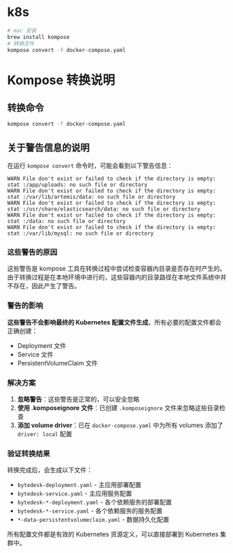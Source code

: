 <!--
 * @Author: jackning 270580156@qq.com
 * @Date: 2025-08-04 14:54:18
 * @LastEditors: jackning 270580156@qq.com
 * @LastEditTime: 2025-08-04 15:05:24
 * @Description: bytedesk.com https://github.com/Bytedesk/bytedesk
 *   Please be aware of the BSL license restrictions before installing Bytedesk IM – 
 *  selling, reselling, or hosting Bytedesk IM as a service is a breach of the terms and automatically terminates your rights under the license. 
 *  Business Source License 1.1: https://github.com/Bytedesk/bytedesk/blob/main/LICENSE 
 *  contact: 270580156@qq.com 
 * 
 * Copyright (c) 2025 by bytedesk.com, All Rights Reserved. 
-->
# k8s

```bash
# mac 安装
brew install kompose
# 转换文件
kompose convert -f docker-compose.yaml
```

# Kompose 转换说明

## 转换命令

```bash
kompose convert -f docker-compose.yaml
```

## 关于警告信息的说明

在运行 `kompose convert` 命令时，可能会看到以下警告信息：

```
WARN File don't exist or failed to check if the directory is empty: stat :/app/uploads: no such file or directory
WARN File don't exist or failed to check if the directory is empty: stat :/var/lib/artemis/data: no such file or directory
WARN File don't exist or failed to check if the directory is empty: stat :/usr/share/elasticsearch/data: no such file or directory
WARN File don't exist or failed to check if the directory is empty: stat :/data: no such file or directory
WARN File don't exist or failed to check if the directory is empty: stat :/var/lib/mysql: no such file or directory
```

### 这些警告的原因

这些警告是 kompose 工具在转换过程中尝试检查容器内目录是否存在时产生的。由于转换过程是在本地环境中进行的，这些容器内的目录路径在本地文件系统中并不存在，因此产生了警告。

### 警告的影响

**这些警告不会影响最终的 Kubernetes 配置文件生成**，所有必要的配置文件都会正确创建：

- Deployment 文件
- Service 文件  
- PersistentVolumeClaim 文件

### 解决方案

1. **忽略警告**：这些警告是正常的，可以安全忽略
2. **使用 .komposeignore 文件**：已创建 `.komposeignore` 文件来忽略这些目录检查
3. **添加 volume driver**：已在 `docker-compose.yaml` 中为所有 volumes 添加了 `driver: local` 配置

### 验证转换结果

转换完成后，会生成以下文件：

- `bytedesk-deployment.yaml` - 主应用部署配置
- `bytedesk-service.yaml` - 主应用服务配置
- `bytedesk-*-deployment.yaml` - 各个依赖服务的部署配置
- `bytedesk-*-service.yaml` - 各个依赖服务的服务配置
- `*-data-persistentvolumeclaim.yaml` - 数据持久化配置

所有配置文件都是有效的 Kubernetes 资源定义，可以直接部署到 Kubernetes 集群中。
